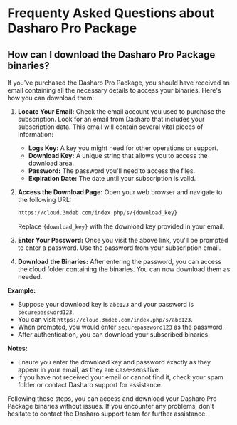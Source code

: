 # Frequenty Asked Questions about Dasharo Pro Package

## How can I download the Dasharo Pro Package binaries?

If you've purchased the Dasharo Pro Package, you should have received an
email containing all the necessary details to access your binaries. Here's how
you can download them:

1. **Locate Your Email:** Check the email account you used to purchase the
   subscription. Look for an email from Dasharo that includes your subscription
   data. This email will contain several vital pieces of information:

   - **Logs Key:** A key you might need for other operations or support.
   - **Download Key:** A unique string that allows you to access the download area.
   - **Password:** The password you'll need to access the files.
   - **Expiration Date:** The date until your subscription is valid.

2. **Access the Download Page:** Open your web browser and navigate to the
   following URL:

   ```txt
   https://cloud.3mdeb.com/index.php/s/{download_key}
   ```

   Replace `{download_key}` with the download key provided in your email.

3. **Enter Your Password:** Once you visit the above link, you'll be prompted
   to enter a password. Use the password from your subscription email.

4. **Download the Binaries:** After entering the password, you can access the
   cloud folder containing the binaries. You can now download them as needed.

**Example:**

- Suppose your download key is `abc123` and your password is
  `securepassword123`.
- You can visit `https://cloud.3mdeb.com/index.php/s/abc123`.
- When prompted, you would enter `securepassword123` as the password.
- After authentication, you can download your subscribed binaries.

**Notes:**

- Ensure you enter the download key and password exactly as they appear in your
  email, as they are case-sensitive.
- If you have not received your email or cannot find it, check your spam folder
  or contact Dasharo support for assistance.

Following these steps, you can access and download your Dasharo Pro Package 
binaries without issues. If you encounter any problems, don't hesitate to 
contact the Dasharo support team for further assistance.
